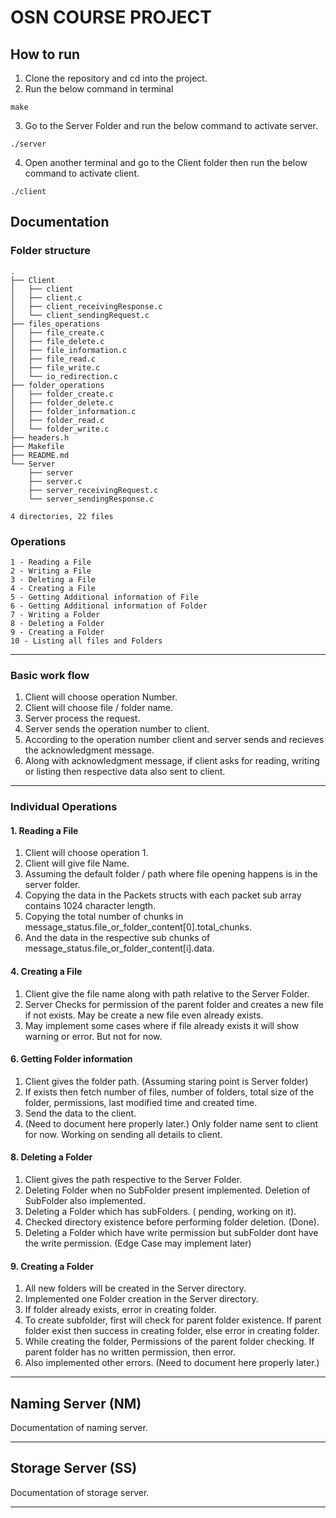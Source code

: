# OSN COURSE PROJECT 

## How to run 
1. Clone the repository and cd into the project.
2. Run the below command in terminal 

```
make
```
3. Go to the Server Folder and  run the below command to activate server. 
```
./server
```
4. Open another terminal and go to the Client folder then run the below command to activate client.
```
./client
```

## Documentation 

### Folder structure
```
.
├── Client
│   ├── client
│   ├── client.c
│   ├── client_receivingResponse.c
│   └── client_sendingRequest.c
├── files_operations
│   ├── file_create.c
│   ├── file_delete.c
│   ├── file_information.c
│   ├── file_read.c
│   ├── file_write.c
│   └── io_redirection.c
├── folder_operations
│   ├── folder_create.c
│   ├── folder_delete.c
│   ├── folder_information.c
│   ├── folder_read.c
│   └── folder_write.c
├── headers.h
├── Makefile
├── README.md
└── Server
    ├── server
    ├── server.c
    ├── server_receivingRequest.c
    └── server_sendingResponse.c

4 directories, 22 files
```

### Operations 
```
1 - Reading a File
2 - Writing a File
3 - Deleting a File
4 - Creating a File
5 - Getting Additional information of File
6 - Getting Additional information of Folder
7 - Writing a Folder
8 - Deleting a Folder
9 - Creating a Folder
10 - Listing all files and Folders
```
---
### Basic work flow
1. Client will choose operation Number. 
2. Client will choose file / folder name. 
3. Server process the request. 
4. Server sends the operation number to client. 
4. According to the operation number client and server sends and recieves the acknowledgment message.
5. Along with acknowledgment message, if client asks for reading, writing or listing then respective data also sent to client. 
---

### Individual Operations 
#### 1. Reading a File
1. Client will choose operation 1. 
2. Client will give file Name. 
3. Assuming the default folder / path where file opening happens is in the server folder. 
4. Copying the data in the Packets structs with each packet sub array contains 1024 character length. 
5. Copying the total number of chunks in message_status.file_or_folder_content[0].total_chunks.
6. And the data in the respective sub chunks of message_status.file_or_folder_content[i].data.

#### 4. Creating a File
1. Client give the file name along with path relative to the Server Folder. 
2. Server Checks for permission of the parent folder and creates a new file if not exists. May be create a new file even already exists. 
3. May implement some cases where if file already exists it will show warning or error. But not for now. 

#### 6. Getting Folder information
1. Client gives the folder path. (Assuming staring point is Server folder)
2. If exists then fetch number of files, number of folders, total size of the folder, permissions, last modified time and created time. 
3. Send the data to  the client. 
4. (Need to document here properly later.) Only folder name sent to client for now. Working on sending all details to client. 

#### 8. Deleting a Folder
1. Client gives the path respective to the Server Folder. 
2. Deleting Folder when no SubFolder present implemented. Deletion of SubFolder also implemented.
3. Deleting a Folder which has subFolders. ( pending, working on it).
4. Checked directory existence before performing folder deletion. (Done).
5. Deleting a Folder which have write permission but subFolder dont have the write permission. (Edge Case may implement later)

#### 9. Creating a Folder 
1. All new folders will be created in the Server directory. 
2. Implemented one Folder creation in the Server directory.
3. If folder already exists, error in creating folder.
4. To create subfolder, first will check for parent folder existence. If parent folder exist then success in creating folder, else error in creating folder.
5. While creating the folder, Permissions of the parent folder checking. If parent folder has no written permission, then error.
6. Also implemented other errors. (Need to document here properly later.)


***
## Naming Server (NM)
Documentation of naming server.
***
## Storage Server (SS)
Documentation of storage server.
***

